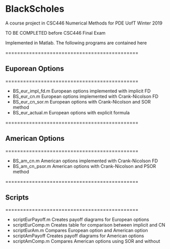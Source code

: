 # BlackScholes
A course project in CSC446 Numerical Methods for PDE UofT Winter 2019

TO BE COMPLETED before CSC446 Final Exam 

Implemented in Matlab.
The following programs are contained here

=============================================
## Euporean Options
=============================================
- BS_eur_impl_fd.m European options implemented with implicit FD
- BS_eur_cn.m      European options implemented with Crank-Nicolson FD
- BS_eur_cn_sor.m  European options with Crank-Nicolson and SOR method
- BS_eur_actual.m  European options with explicit formula

=============================================
## American Options
=============================================
- BS_am_cn.m       American options implemented with Crank-Nicolson FD
- BS_am_cn_psor.m  American options with Crank-Nicolson and PSOR method

=============================================
## Scripts
=============================================
- scriptEurPayoff.m Creates payoff diagrams for European options
- scriptEurComp.m   Creates table for comparison between implicit and CN
- scriptEurAm.m     Compares European option and American option 
- scriptAmPayoff    Creates payoff diagrams for American options
- scriptAmComp.m    Compares American options using SOR and without